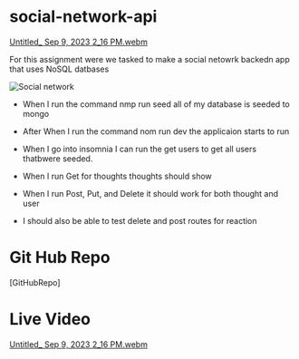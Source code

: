 # social-network-api
[Untitled_ Sep 9, 2023 2_16 PM.webm](https://github.com/rdiego56/social-network/assets/128023854/07759359-a4a4-4688-9a69-368083d364c4)

For this assignment were we tasked to make a social netowrk backedn app that uses NoSQL datbases

![Social network ](https://github.com/rdiego56/social-network/assets/128023854/c22f7bf7-c86b-42fe-9c1a-50774b070577)

* When I run the command nmp run seed all of my database is seeded to mongo

* After When I run the command nom run dev the applicaion starts to run

* When I go into insomnia I can run the get users to get all users thatbwere seeded.

* When I run Get for thoughts thoughts should show

* When I run Post, Put, and Delete it should work for both thought and user

* I should also be able to test delete and post routes for reaction

# Git Hub Repo
[GitHubRepo]

# Live Video 
[Untitled_ Sep 9, 2023 2_16 PM.webm](https://github.com/rdiego56/social-network/assets/128023854/e40a349f-dfbc-49e2-926c-d2f92405517c)
